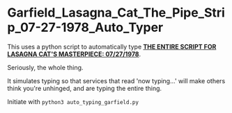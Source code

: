 # Garfield_Lasagna_Cat_The_Pipe_Strip_07-27-1978_Auto_Typer
This uses a python script to automatically type [**THE ENTIRE SCRIPT FOR LASAGNA CAT'S MASTERPIECE: 07/27/1978**](https://youtu.be/NAh9oLs67Cw?t=73).

Seriously, the whole thing.

It simulates typing so that services that read 'now typing...' will make others think you're unhinged, and are typing the entire thing.

Initiate with `python3 auto_typing_garfield.py`
